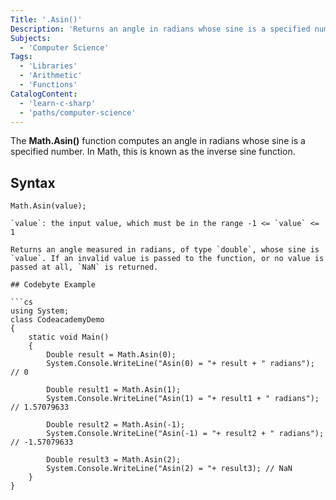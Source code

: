 ```yaml
---
Title: '.Asin()'
Description: 'Returns an angle in radians whose sine is a specified number.'
Subjects: 
  - 'Computer Science'
Tags:
  - 'Libraries'
  - 'Arithmetic'
  - 'Functions'
CatalogContent:
  - 'learn-c-sharp'
  - 'paths/computer-science'
---
```


The **Math.Asin()** function computes an angle in radians whose sine is a specified number. In Math, this is known as the inverse sine function.

## Syntax

```pseudo
Math.Asin(value);

`value`: the input value, which must be in the range -1 <= `value` <= 1

Returns an angle measured in radians, of type `double`, whose sine is `value`. If an invalid value is passed to the function, or no value is passed at all, `NaN` is returned.

## Codebyte Example

```cs
using System;
class CodeacademyDemo
{
    static void Main()
    {
        Double result = Math.Asin(0);
        System.Console.WriteLine("Asin(0) = "+ result + " radians"); // 0

        Double result1 = Math.Asin(1);
        System.Console.WriteLine("Asin(1) = "+ result1 + " radians"); // 1.57079633

        Double result2 = Math.Asin(-1);
        System.Console.WriteLine("Asin(-1) = "+ result2 + " radians"); // -1.57079633

        Double result3 = Math.Asin(2);
        System.Console.WriteLine("Asin(2) = "+ result3); // NaN
    }
}
```
